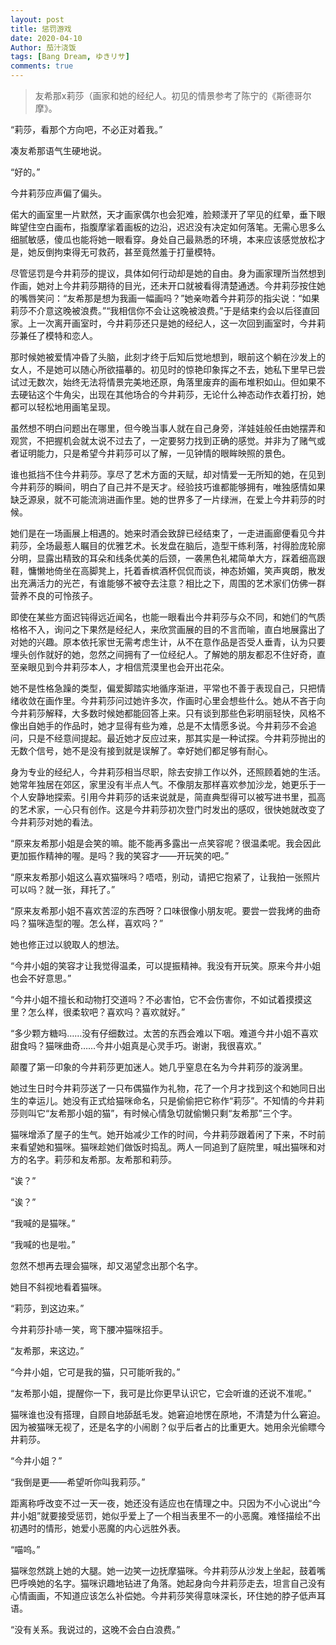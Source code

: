 ```yaml
---
layout: post
title: 惩罚游戏
date: 2020-04-10
Author: 茄汁浇饭 
tags: [Bang Dream, ゆきリサ]
comments: true
---
```


> 友希那x莉莎（画家和她的经纪人。初见的情景参考了陈宁的《斯德哥尔摩》。

“莉莎，看那个方向吧，不必正对着我。”

凑友希那语气生硬地说。

“好的。”

今井莉莎应声偏了偏头。

偌大的画室里一片默然，天才画家偶尔也会犯难，脸颊漾开了罕见的红晕，垂下眼眸望住空白画布，指腹摩挲着画板的边沿，迟迟没有决定如何落笔。无需心思多么细腻敏感，傻瓜也能将她一眼看穿。身处自己最熟悉的环境，本来应该感觉放松才是，她反倒拘束得无可救药，甚至竟然羞于打量模特。

尽管惩罚是今井莉莎的提议，具体如何行动却是她的自由。身为画家理所当然想到作画，她对上今井莉莎期待的目光，还未开口就被看得清楚通透。今井莉莎按住她的嘴唇笑问：“友希那是想为我画一幅画吗？”她亲吻着今井莉莎的指尖说：“如果莉莎不介意这晚被浪费。”“我相信你不会让这晚被浪费。”于是结束约会以后径直回家。上一次离开画室时，今井莉莎还只是她的经纪人，这一次回到画室时，今井莉莎兼任了模特和恋人。

那时候她被爱情冲昏了头脑，此刻才终于后知后觉地想到，眼前这个躺在沙发上的女人，不是她可以随心所欲描摹的。初见时的惊艳印象挥之不去，她私下里早已尝试过无数次，始终无法将情景完美地还原，角落里废弃的画布堆积如山。但如果不去硬钻这个牛角尖，出现在其他场合的今井莉莎，无论什么神态动作衣着打扮，她都可以轻松地用画笔呈现。

虽然想不明白问题出在哪里，但今晚当事人就在自己身旁，洋娃娃般任由她摆弄和观赏，不把握机会就太说不过去了，一定要努力找到正确的感觉。并非为了赌气或者证明能力，只是希望今井莉莎可以了解，一见钟情的眼眸映照的景色。

谁也抵挡不住今井莉莎。享尽了艺术方面的天赋，却对情爱一无所知的她，在见到今井莉莎的瞬间，明白了自己并不是天才。经验技巧谁都能够拥有，唯独感情如果缺乏源泉，就不可能流淌进画作里。她的世界多了一片绿洲，在爱上今井莉莎的时候。

她们是在一场画展上相遇的。她来时酒会致辞已经结束了，一走进画廊便看见今井莉莎，全场最惹人瞩目的优雅艺术。长发盘在脑后，造型干练利落，衬得脸庞轮廓分明，显露出精致的耳朵和线条优美的后颈，一袭黑色礼裙简单大方，踩着细高跟鞋，慵懒地倚坐在高脚凳上，托着香槟酒杯侃侃而谈，神态娇媚，笑声爽朗，散发出充满活力的光芒，有谁能够不被夺去注意？相比之下，周围的艺术家们仿佛一群营养不良的可怜孩子。

即使在某些方面迟钝得远近闻名，也能一眼看出今井莉莎与众不同，和她们的气质格格不入，询问之下果然是经纪人，来欣赏画展的目的不言而喻，直白地展露出了对她的兴趣。原本依托家世无需考虑生计，从不在意作品是否受人垂青，认为只要埋头创作就好的她，忽然之间拥有了一位经纪人。了解她的朋友都忍不住好奇，直至亲眼见到今井莉莎本人，才相信荒漠里也会开出花朵。

她不是性格急躁的类型，偏爱脚踏实地循序渐进，平常也不善于表现自己，只把情绪收敛在画作里。今井莉莎问过她许多次，作画时心里会想些什么。她从不吝于向今井莉莎解释，大多数时候她都能回答上来。只有谈到那些色彩明丽轻快，风格不像出自她手的作品时，她才显得有些为难，总是不太情愿多说。今井莉莎不会追问，只是不经意间提起。最近她才反应过来，那其实是一种试探。今井莉莎抛出的无数个信号，她不是没有接到就是误解了。幸好她们都足够有耐心。

身为专业的经纪人，今井莉莎相当尽职，除去安排工作以外，还照顾着她的生活。她常年独居在郊区，家里没有半点人气。不像朋友那样喜欢参加沙龙，她更乐于一个人安静地探索。引用今井莉莎的话来说就是，简直典型得可以被写进书里，孤高的艺术家，一心只有创作。这是今井莉莎初次登门时发出的感叹，很快她就改变了今井莉莎对她的看法。

“原来友希那小姐是会笑的嘛。能不能再多露出一点笑容呢？很温柔呢。我会因此更加振作精神的喔。是吗？我的笑容才——开玩笑的吧。”

“原来友希那小姐这么喜欢猫咪吗？唔唔，别动，请把它抱紧了，让我拍一张照片可以吗？就一张，拜托了。”

“原来友希那小姐不喜欢苦涩的东西呀？口味很像小朋友呢。要尝一尝我烤的曲奇吗？猫咪造型的喔。怎么样，喜欢吗？”

她也修正过以貌取人的想法。

“今井小姐的笑容才让我觉得温柔，可以提振精神。我没有开玩笑。原来今井小姐也会不好意思。”

“今井小姐不擅长和动物打交道吗？不必害怕，它不会伤害你，不如试着摸摸这里？怎么样，很柔软吧？喜欢吗？喜欢就好。”

“多少颗方糖吗……没有仔细数过。太苦的东西会难以下咽。难道今井小姐不喜欢甜食吗？猫咪曲奇……今井小姐真是心灵手巧。谢谢，我很喜欢。”

颠覆了第一印象的今井莉莎更加迷人。她几乎窒息在名为今井莉莎的漩涡里。

她过生日时今井莉莎送了一只布偶猫作为礼物，花了一个月才找到这个和她同日出生的幸运儿。她没有正式给猫咪命名，只是偷偷把它称作“莉莎”。不知情的今井莉莎则叫它“友希那小姐的猫”，有时候心情急切就偷懒只剩“友希那”三个字。

猫咪增添了屋子的生气。她开始减少工作的时间，今井莉莎跟着闲了下来，不时前来看望她和猫咪。猫咪趁她们做饭时捣乱。两人一同追到了庭院里，喊出猫咪和对方的名字。莉莎和友希那。友希那和莉莎。

“诶？”

“诶？”

“我喊的是猫咪。”

“我喊的也是啦。”

忽然不想再去理会猫咪，却又渴望念出那个名字。

她目不斜视地看着猫咪。

“莉莎，到这边来。”

今井莉莎扑哧一笑，弯下腰冲猫咪招手。

“友希那，来这边。”

“今井小姐，它可是我的猫，只可能听我的。”

“友希那小姐，提醒你一下，我可是比你更早认识它，它会听谁的还说不准呢。”

猫咪谁也没有搭理，自顾自地舔舐毛发。她窘迫地愣在原地，不清楚为什么窘迫。因为被猫咪无视了，还是名字的小闹剧？似乎后者占的比重更大。她用余光偷瞟今井莉莎。

“今井小姐？”

“我倒是更——希望听你叫我莉莎。”

距离称呼改变不过一天一夜，她还没有适应也在情理之中。只因为不小心说出“今井小姐”就要接受惩罚，她似乎爱上了一个相当表里不一的小恶魔。难怪描绘不出初遇时的情形，她爱小恶魔的内心远胜外表。

“喵呜。”

猫咪忽然跳上她的大腿。她一边笑一边抚摩猫咪。今井莉莎从沙发上坐起，鼓着嘴巴呼唤她的名字。猫咪识趣地钻进了角落。她起身向今井莉莎走去，坦言自己没有心情画画，不知道应该怎么补偿她。今井莉莎笑得意味深长，环住她的脖子低声耳语。

“没有关系。我说过的，这晚不会白白浪费。”